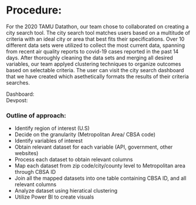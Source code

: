 # Procedure:

For the 2020 TAMU Datathon, our team chose to collaborated on creating a city search tool. The city search tool matches users based on a multitude of criteria with an ideal city or area that best fits their specifications. Over 10 different data sets were utilized to collect the most current data, spanning from recent air quality reports to covid-19 cases reported in the past 14 days. After thoroughly cleaning the data sets and merging all desired variables, our team applyed clustering techniques to organize outcomes based on selectable criteria. The user can visit the city search dashboard that we have created which asethetically formats the results of their criteria searches. 

Dashboard:  
Devpost: 

### Outline of approach:
- Identify region of interest (U.S)
- Decide on the granularity (Metropolitan Area/ CBSA code)
- Identify variables of interest
- Obtain relevant dataset for each variable (API, government, other websites)
- Process each dataset to obtain relevant columns
- Map each dataset from zip code/city/county level to Metropolitan area through CBSA ID
- Join all the mapped datasets into one table containing CBSA ID, and all relevant columns
- Analyze dataset using hieratical clustering 
- Utilize Power BI to create visuals 

